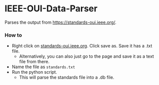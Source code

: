 # IEEE-OUI-Data-Parser
Parses the output from https://standards-oui.ieee.org/.


### How to
- Right click on [standards-oui.ieee.org](https://standards-oui.ieee.org/). Click save as. Save it has a .txt file.
  - Alternatively, you can also just go to the page and save it as a text file from there.
- Name the file as `standards.txt`
- Run the python script.
  - This will parse the standards file into a .db file.
